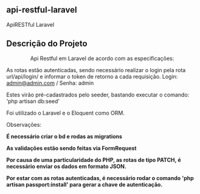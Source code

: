 ## api-restful-laravel
ApiRESTful Laravel

## Descrição do Projeto
<p align="center">Api Restful em Laravel de acordo com as especificações:</p>



As rotas estão autenticadas, sendo necessário realizar o login pela rota url/api/login/ e informar o token de retorno a cada requisição. Login: admin@admin.com / Senha: admin

Estes virão pré-cadastrados pelo seeder, bastando executar o comando: 'php artisan db:seed'

Foi utilizado o Laravel e o Eloquent como ORM.

Observações:

<b>É necessário criar o bd e rodas as migrations</b>

<b>As validações estão sendo feitas via FormRequest</b>

<b>Por causa de uma particularidade do PHP, as rotas de tipo PATCH, é necessário enviar os dados em formato JSON.</b>

<b>Por estar com as rotas autenticadas, é necessário rodar o comando 'php artisan passport:install' para gerar a chave de autenticação.
</b>
